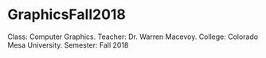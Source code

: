 # GraphicsFall2018
Class: Computer Graphics. Teacher: Dr. Warren Macevoy. College: Colorado Mesa University. Semester: Fall 2018
